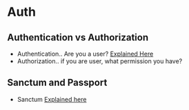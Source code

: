 # Auth


## Authentication vs Authorization
- Authentication.. Are you a user? [Explained Here](./auth/authentication.md)
- Authorization.. if you are user, what permission you have?


## Sanctum and Passport

- Sanctum [Explained here](./auth/sanctum.md)